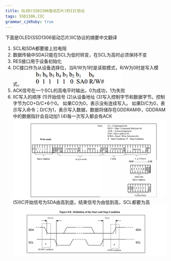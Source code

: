 ```yaml
---
title: OLED(SSD1306驱动芯片)的IIC协议 
tags: SSD1306,IIC
grammar_cjkRuby: true
---
```



下面是OLED(SSD1306驱动芯片)IIC协议的摘要中文翻译

 1. SCL和SDA都要接上拉电阻
 2. 数据传输中SDA只能在SCL为低时转变，在SCL为高时必须保持不变
 2. RES接口用于设备初始化
 3. DC接口作为从设备选择位，当R/W为1时是读取模式，R/W为0时是写入模式。 
              ![从设备地址示意图][1]
 4. ACK信号在一个SCL的高电平时输出，0为成功，1为失败
 5. IIC写入的顺序
(1)开始信号
(2)从设备地址
(3)写入控制字节和数据字节。控制字节为CO+D/C+6个0。
如果CO为0，表示没有连续写入。
如果D/C为0，表示写入命令；D/C为1，表示写入数据，数据将储存在GDDRAM中，GDDRAM中的数据指针会自动加1
(4)每一次写入都会有ACK
![IIC写入过程][2]
(5)IIC开始信号为SDA由高到底，结束信号为由低到高，SCL都要为高
![IIC开始与结束][3]


  [1]: https://raw.githubusercontent.com/ChenZJgor/Studylogs/master/DEV/images/从设备地址.jpg
  [2]: https://raw.githubusercontent.com/ChenZJgor/Studylogs/master/DEV/images/IIC写入.jpg
  [3]: https://raw.githubusercontent.com/ChenZJgor/Studylogs/master/DEV/images/IIC%E9%80%9A%E8%AE%AF%E5%BC%80%E5%A7%8B.jpg "IIC通讯开始.jpg"